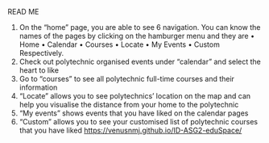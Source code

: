 READ ME
1.	On the “home” page, you are able to see 6 navigation. You can know the names of the pages by clicking on the hamburger menu and they are
•	Home
•	Calendar
•	Courses
•	Locate
•	My Events
•	Custom
Respectively.
2.	Check out polytechnic organised events under “calendar” and select the heart to like
3.	Go to “courses” to see all polytechnic full-time courses and their information
4.	“Locate” allows you to see polytechnics’ location on the map and can help you visualise the distance from your home to the polytechnic
5.	“My events” shows events that you have liked on the calendar pages
6.	“Custom” allows you to see your customised list of polytechnic courses that you have liked
https://venusnmj.github.io/ID-ASG2-eduSpace/ 
